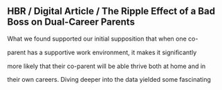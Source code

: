 ## HBR / Digital Article / The Ripple Effect of a Bad Boss on Dual-Career Parents

What we found supported our initial supposition that when one co-

parent has a supportive work environment, it makes it signiﬁcantly

more likely that their co-parent will be able thrive both at home and in

their own careers. Diving deeper into the data yielded some fascinating